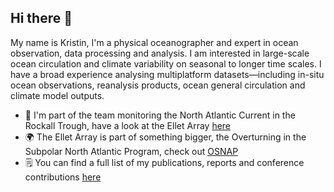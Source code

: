 ## Hi there 👋
My name is Kristin, I'm a physical oceanographer and expert in ocean observation, data processing and analysis. I am interested in large-scale ocean circulation and climate variability on seasonal to longer time scales. I have a broad experience analysing multiplatform datasets—including in-situ ocean observations, reanalysis products, ocean general circulation and climate model outputs.

- 🔭 I'm part of the team monitoring the North Atlantic Current in the Rockall Trough, have a look at the Ellet Array [here](https://scotmarphys.github.io/ScotMarPhys.OSNAP-Mooring-Processing.io/)
- 🌍 The Ellet Array is part of something bigger, the Overturning in the Subpolar North Atlantic Program, check out [OSNAP](https://www.o-snap.org/)
- 🗒️ You can find a full list of my publications, reports and conference contributions [here](https://scholar.google.com/citations?user=tA7ggMAAAAAJ&hl=en)

<!--
**Kristin-2002/kristin-2002** is a ✨ _special_ ✨ repository because its `README.md` (this file) appears on your GitHub profile.

Here are some ideas to get you started:

- 🔭 I’m currently working on ...
- 🌱 I’m currently learning ...
- 👯 I’m looking to collaborate on ...
- 🤔 I’m looking for help with ...
- 💬 Ask me about ...
- 📫 How to reach me: ...
- 😄 Pronouns: ...
- ⚡ Fun fact: ...
-->
